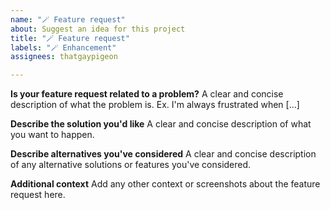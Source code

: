 ```yaml
---
name: "🪄 Feature request"
about: Suggest an idea for this project
title: "🪄 Feature request"
labels: "🪄 Enhancement"
assignees: thatgaypigeon

---
```


**Is your feature request related to a problem?**
A clear and concise description of what the problem is. Ex. I'm always frustrated when [...]

**Describe the solution you'd like**
A clear and concise description of what you want to happen.

**Describe alternatives you've considered**
A clear and concise description of any alternative solutions or features you've considered.

**Additional context**
Add any other context or screenshots about the feature request here.
